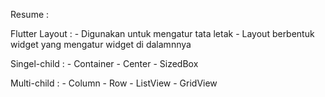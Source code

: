 Resume : 

Flutter Layout :
    - Digunakan untuk mengatur tata letak 
    - Layout berbentuk widget yang mengatur widget di dalamnnya

Singel-child :
    - Container
    - Center
    - SizedBox

Multi-child :
    - Column
    - Row
    - ListView
    - GridView